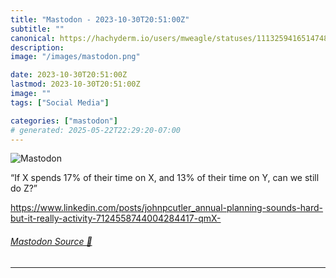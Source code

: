 ```yaml
---
title: "Mastodon - 2023-10-30T20:51:00Z"
subtitle: ""
canonical: https://hachyderm.io/users/mweagle/statuses/111325941651474833
description:
image: "/images/mastodon.png"

date: 2023-10-30T20:51:00Z
lastmod: 2023-10-30T20:51:00Z
image: ""
tags: ["Social Media"]

categories: ["mastodon"]
# generated: 2025-05-22T22:29:20-07:00
---
```

![Mastodon](/images/mastodon.png)

<p>“If X spends 17% of their time on X, and 13% of their time on Y, can we still do Z?”</p><p><a href="https://www.linkedin.com/posts/johnpcutler_annual-planning-sounds-hard-but-it-really-activity-7124558744004284417-qmX-" target="_blank" rel="nofollow noopener noreferrer" translate="no"><span class="invisible">https://www.</span><span class="ellipsis">linkedin.com/posts/johnpcutler</span><span class="invisible">_annual-planning-sounds-hard-but-it-really-activity-7124558744004284417-qmX-</span></a></p>


###### [Mastodon Source 🐘](https://hachyderm.io/@mweagle/111325941651474833)

___
